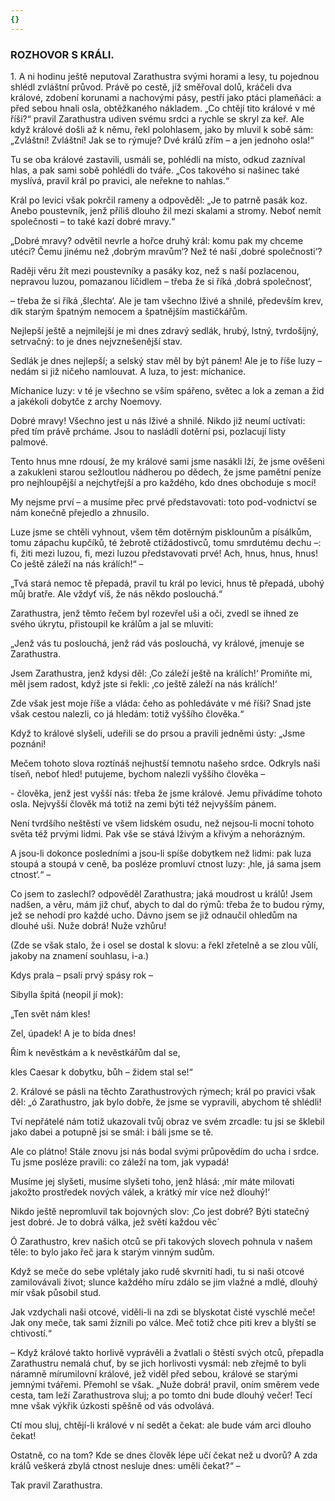 ```yaml
---
{}
---
```


### ROZHOVOR S KRÁLI.

  

1\. A ni hodinu ještě neputoval Zarathustra svými horami a lesy, tu pojednou shlédl zvláštní průvod. Právě po cestě, jíž směřoval dolů, kráčeli dva králové, zdobení korunami a nachovými pásy, pestří jako ptáci plameňáci: a před sebou hnali osla, obtěžkaného nákladem. „Co chtějí tito králové v mé říši?“ pravil Zarathustra udiven svému srdci a rychle se skryl za keř. Ale když králové došli až k němu, řekl polohlasem, jako by mluvil k sobě sám: „Zvláštní! Zvláštní! Jak se to rýmuje? Dvé králů zřím – a jen jednoho osla!“ 

Tu se oba králové zastavili, usmáli se, pohlédli na místo, odkud zazníval hlas, a pak sami sobě pohlédli do tváře. „Cos takového si našinec také myslívá, pravil král po pravici, ale neřekne to nahlas.“ 

Král po levici však pokrčil rameny a odpověděl: „Je to patrně pasák koz. Anebo poustevník, jenž příliš dlouho žil mezi skalami a stromy. Neboť nemít společnosti – to také kazí dobré mravy.“

„Dobré mravy? odvětil nevrle a hořce druhý král: komu pak my chceme utéci? Čemu jinému než ‚dobrým mravům‘? Než té naší ‚dobré společnosti‘?

Raději věru žít mezi poustevníky a pasáky koz, než s naší pozlacenou, nepravou luzou, pomazanou líčidlem – třeba že si říká ‚dobrá společnost‘,

– třeba že si říká ‚šlechta‘. Ale je tam všechno lživé a shnilé, především krev, dík starým špatným nemocem a špatnějším mastičkářům.

Nejlepší ještě a nejmilejší je mi dnes zdravý sedlák, hrubý, lstný, tvrdošíjný, setrvačný: to je dnes nejvznešenější stav.

Sedlák je dnes nejlepší; a selský stav měl by být pánem! Ale je to říše luzy –nedám si již ničeho namlouvat. A luza, to jest: míchanice.

Míchanice luzy: v té je všechno se vším spářeno, světec a lok a zeman a žid a jakékoli dobytče z archy Noemovy.

Dobré mravy! Všechno jest u nás lživé a shnilé. Nikdo již neumí uctívati: před tím právě prcháme. Jsou to nasládlí dotěrní psi, pozlacují listy palmové.

Tento hnus mne rdousí, že my králové sami jsme nasákli lží, že jsme ověšeni a zakukleni starou sežloutlou nádherou po dědech, že jsme pamětní peníze pro nejhloupější a nejchytřejší a pro každého, kdo dnes obchoduje s mocí!

My nejsme prví – a musíme přec prvé představovati: toto pod-vodnictví se nám konečně přejedlo a zhnusilo.

Luze jsme se chtěli vyhnout, všem těm dotěrným pisklounům a písálkům, tomu zápachu kupčíků, té žebrotě ctižádostivců, tomu smrdutému dechu –: fi, žiti mezi luzou, fi, mezi luzou představovati prvé! Ach, hnus, hnus, hnus! Co ještě záleží na nás králích!“ –

„Tvá stará nemoc tě přepadá, pravil tu král po levici, hnus tě přepadá, ubohý můj bratře. Ale vždyť víš, že nás někdo poslouchá.“

Zarathustra, jenž těmto řečem byl rozevřel uši a oči, zvedl se ihned ze svého úkrytu, přistoupil ke králům a jal se mluviti:

„Jenž vás tu poslouchá, jenž rád vás poslouchá, vy králové, jmenuje se Zarathustra.

Jsem Zarathustra, jenž kdysi děl: ‚Co záleží ještě na králích!‘ Promiňte mi, měl jsem radost, když jste si řekli: ‚co ještě záleží na nás králích!‘

Zde však jest moje říše a vláda: čeho as pohledáváte v mé říši? Snad jste však cestou nalezli, co já hledám: totiž vyššího člověka.“

Když to králové slyšeli, udeřili se do prsou a pravili jedněmi ústy: „Jsme poznáni!

Mečem tohoto slova roztínáš nejhustší temnotu našeho srdce. Odkryls naši tíseň, neboť hled! putujeme, bychom nalezli vyššího člověka –

\- člověka, jenž jest vyšší nás: třeba že jsme králové. Jemu přivádíme tohoto osla. Nejvyšší člověk má totiž na zemi býti též nejvyšším pánem.

Není tvrdšího neštěstí ve všem lidském osudu, než nejsou-li mocní tohoto světa též prvými lidmi. Pak vše se stává lživým a křivým a nehorázným.

A jsou-li dokonce posledními a jsou-li spíše dobytkem než lidmi: pak luza stoupá a stoupá v ceně, ba posléze promluví ctnost luzy: ‚hle, já sama jsem ctnost‘.“ –

Co jsem to zaslechl? odpověděl Zarathustra; jaká moudrost u králů! Jsem nadšen, a věru, mám již chuť, abych to dal do rýmů: třeba že to budou rýmy, jež se nehodí pro každé ucho. Dávno jsem se již odnaučil ohledům na dlouhé uši. Nuže dobrá! Nuže vzhůru!

(Zde se však stalo, že i osel se dostal k slovu: a řekl zřetelně a se zlou vůlí, jakoby na znamení souhlasu, i-a.)

  

Kdys prala – psali prvý spásy rok –

Sibylla špitá (neopil jí mok):

„Ten svět nám kles!

Zel, úpadek! A je to bída dnes!

Řím k nevěstkám a k nevěstkářům dal se, 

kles Caesar k dobytku, bůh – židem stal se!“

  

2\. Králové se pásli na těchto Zarathustrových rýmech; král po pravici však děl: „ó Zarathustro, jak bylo dobře, že jsme se vypravili, abychom tě shlédli! 

Tví nepřátelé nám totiž ukazovali tvůj obraz ve svém zrcadle: tu jsi se šklebil jako dabei a potupně jsi se smál: i báli jsme se tě.

Ale co plátno! Stále znovu jsi nás bodal svými průpovědím do ucha i srdce. Tu jsme posléze pravili: co záleží na tom, jak vypadá!

Musíme jej slyšeti, musíme slyšeti toho, jenž hlásá: ‚mír máte milovati jakožto prostředek nových válek, a krátký mír více než dlouhý!‘

Nikdo ještě nepromluvil tak bojovných slov: ‚Co jest dobré? Býti statečný jest dobré. Je to dobrá válka, jež světí každou věc´

Ó Zarathustro, krev našich otců se při takových slovech pohnula v našem těle: to bylo jako řeč jara k starým vinným sudům.

Když se meče do sebe vplétaly jako rudě skvrnití hadi, tu si naši otcové zamilovávali život; slunce každého míru zdálo se jim vlažné a mdlé, dlouhý mír však působil stud.

Jak vzdychali naši otcové, viděli-li na zdi se blyskotat čisté vyschlé meče! Jak ony meče, tak sami žíznili po válce. Meč totiž chce piti krev a blyští se chtivostí.“

– Když králové takto horlivě vyprávěli a žvatlali o štěstí svých otců, přepadla Zarathustru nemalá chuť, by se jich horlivosti vysmál: neb zřejmě to byli náramně mírumilovní králové, jež viděl před sebou, králové se starými jemnými tvářemi. Přemohl se však. „Nuže dobrá! pravil, oním směrem vede cesta, tam leží Zarathustrova sluj; a po tomto dni bude dlouhý večer! Tecí mne však výkřik úzkosti spěšně od vás odvolává.

Ctí mou sluj, chtějí-li králové v ní sedět a čekat: ale bude vám arci dlouho čekat!

Ostatně, co na tom? Kde se dnes člověk lépe učí čekat než u dvorů? A zda králů veškerá zbylá ctnost nesluje dnes: uměli čekat?“ –

  

Tak pravil Zarathustra.
